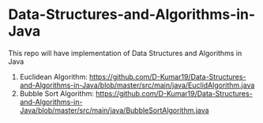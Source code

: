 # Data-Structures-and-Algorithms-in-Java
This repo will have implementation of Data Structures and Algorithms in Java

1) Euclidean Algorithm: https://github.com/D-Kumar19/Data-Structures-and-Algorithms-in-Java/blob/master/src/main/java/EuclidAlgorithm.java
2) Bubble Sort Algorithm: https://github.com/D-Kumar19/Data-Structures-and-Algorithms-in-Java/blob/master/src/main/java/BubbleSortAlgorithm.java 
